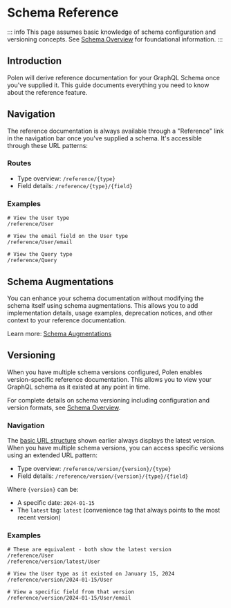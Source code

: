 # Schema Reference

::: info
This page assumes basic knowledge of schema configuration and versioning concepts. See [Schema Overview](/features/schema-overview) for foundational information.
:::

## Introduction

Polen will derive reference documentation for your GraphQL Schema once you've supplied it. This guide documents everything you need to know about the reference feature.

## Navigation

The reference documentation is always available through a "Reference" link in the navigation bar once you've supplied a schema. It's accessible through these URL patterns:

### Routes

- Type overview: `/reference/{type}`
- Field details: `/reference/{type}/{field}`

### Examples

```
# View the User type
/reference/User

# View the email field on the User type
/reference/User/email

# View the Query type
/reference/Query
```

## Schema Augmentations

You can enhance your schema documentation without modifying the schema itself using schema augmentations. This allows you to add implementation details, usage examples, deprecation notices, and other context to your reference documentation.

Learn more: [Schema Augmentations](/features/schema-augmentations)

## Versioning

When you have multiple schema versions configured, Polen enables version-specific reference documentation. This allows you to view your GraphQL schema as it existed at any point in time.

For complete details on schema versioning including configuration and version formats, see [Schema Overview](/features/schema-overview).

### Navigation

The [basic URL structure](#navigation) shown earlier always displays the latest version. When you have multiple schema versions, you can access specific versions using an extended URL pattern:

- Type overview: `/reference/version/{version}/{type}`
- Field details: `/reference/version/{version}/{type}/{field}`

Where `{version}` can be:

- A specific date: `2024-01-15`
- The `latest` tag: `latest` (convenience tag that always points to the most recent version)

### Examples

```
# These are equivalent - both show the latest version
/reference/User
/reference/version/latest/User

# View the User type as it existed on January 15, 2024
/reference/version/2024-01-15/User

# View a specific field from that version
/reference/version/2024-01-15/User/email
```
